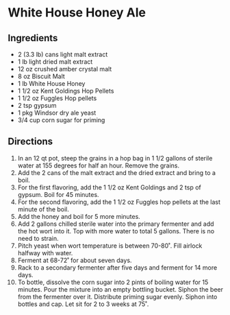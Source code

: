 # White House Honey Ale
## Ingredients
* 2 (3.3 lb) cans light malt extract
* 1 lb light dried malt extract
* 12 oz crushed amber crystal malt
* 8 oz Biscuit Malt
* 1 lb White House Honey
* 1 1/2 oz Kent Goldings Hop Pellets
* 1 1/2 oz Fuggles Hop pellets
* 2 tsp gypsum
* 1 pkg Windsor dry ale yeast
* 3/4 cup corn sugar for priming
## Directions
1. In an 12 qt pot, steep the grains in a hop bag in 1 1/2 gallons of sterile water at 155 degrees for half an hour. Remove the grains.
1. Add the 2 cans of the malt extract and the dried extract and bring to a boil.
1. For the first flavoring, add the 1 1/2 oz Kent Goldings and 2 tsp of gypsum. Boil for 45 minutes.
1. For the second flavoring, add the 1 1/2 oz Fuggles hop pellets at the last minute of the boil.
1. Add the honey and boil for 5 more minutes.
1. Add 2 gallons chilled sterile water into the primary fermenter and add the hot wort into it. Top with more water to total 5 gallons. There is no need to strain.
1. Pitch yeast when wort temperature is between 70-80˚. Fill airlock halfway with water.
1. Ferment at 68-72˚ for about seven days.
1. Rack to a secondary fermenter after five days and ferment for 14 more days.
1. To bottle, dissolve the corn sugar into 2 pints of boiling water for 15 minutes. Pour the mixture into an empty bottling bucket. Siphon the beer from the fermenter over it. Distribute priming sugar evenly. Siphon into bottles and cap. Let sit for 2 to 3 weeks at 75˚.
